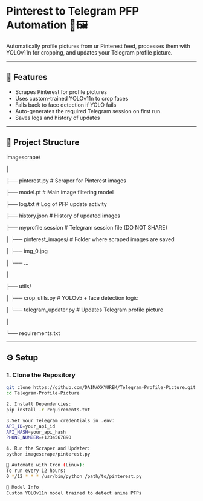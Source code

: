 # Pinterest to Telegram PFP Automation 🔄🖼️

Automatically profile pictures from ur Pinterest feed, processes them with YOLOv11n for cropping, and updates your Telegram profile picture.

---

## 🚀 Features

- Scrapes Pinterest for profile pictures
- Uses custom-trained YOLOv11n to crop faces
- Falls back to face detection if YOLO fails
- Auto-generates the required Telegram session on first run.
- Saves logs and history of updates

---

## 📁 Project Structure
imagescrape/

│

├── pinterest.py # Scraper for Pinterest images

├── model.pt # Main image filtering model

├── log.txt # Log of PFP update activity

├── history.json # History of updated images

├── myprofile.session # Telegram session file (DO NOT SHARE)

│
├── pinterest_images/ # Folder where scraped images are saved

│ ├── img_0.jpg

│ └── ...

│

├── utils/

│ ├── crop_utils.py # YOLOv5 + face detection logic

│ └── telegram_updater.py # Updates Telegram profile picture

│

└── requirements.txt


---

## ⚙️ Setup

### 1. Clone the Repository

```bash
git clone https://github.com/DAIMAXKYUREM/Telegram-Profile-Picture.git
cd Telegram-Profile-Picture

2. Install Dependencies:
pip install -r requirements.txt

3.Set your Telegram credentials in .env:
API_ID=your_api_id
API_HASH=your_api_hash
PHONE_NUMBER=+1234567890

4. Run the Scraper and Updater:
python imagescrape/pinterest.py

🔁 Automate with Cron (Linux):
To run every 12 hours:
0 */12 * * * /usr/bin/python /path/to/pinterest.py

🧠 Model Info
Custom YOLOv11n model trained to detect anime PFPs





